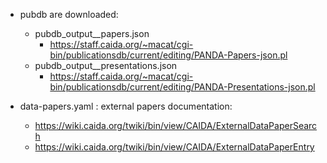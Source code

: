 
- pubdb are downloaded:
    - pubdb_output__papers.json
        - https://staff.caida.org/~macat/cgi-bin/publicationsdb/current/editing/PANDA-Papers-json.pl
    - pubdb_output__presentations.json
        - https://staff.caida.org/~macat/cgi-bin/publicationsdb/current/editing/PANDA-Presentations-json.pl

- data-papers.yaml : external papers documentation: 
  - https://wiki.caida.org/twiki/bin/view/CAIDA/ExternalDataPaperSearch
  - https://wiki.caida.org/twiki/bin/view/CAIDA/ExternalDataPaperEntry

